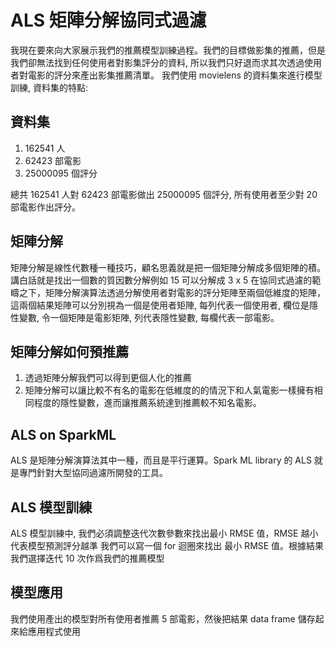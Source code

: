 # ALS 矩陣分解協同式過濾
我現在要來向大家展示我們的推薦模型訓練過程。我們的目標做影集的推薦，但是我們卻無法找到任何使用者對影集評分的資料, 所以我們只好退而求其次透過使用者對電影的評分來產出影集推薦清單。
我們使用 movielens 的資料集來進行模型訓練, 資料集的特點:

## 資料集
1. 162541 人
2. 62423 部電影
3. 25000095 個評分

總共 162541 人對 62423 部電影做出 25000095 個評分, 所有使用者至少對 20 部電影作出評分。

## 矩陣分解
矩陣分解是線性代數種一種技巧，顧名思義就是把一個矩陣分解成多個矩陣的積。講白話就是找出一個數的質因數分解例如 15 可以分解成 3 x 5
在協同式過濾的範疇之下，矩陣分解演算法透過分解使用者對電影的評分矩陣至兩個低維度的矩陣， 這兩個結果矩陣可以分別視為一個是使用者矩陣, 每列代表一個使用者, 欄位是隱性變數, 令一個矩陣是電影矩陣, 列代表隱性變數, 每欄代表一部電影。

## 矩陣分解如何預推薦

1. 透過矩陣分解我們可以得到更個人化的推薦
2. 矩陣分解可以讓比較不有名的電影在低維度的的情況下和人氣電影一樣擁有相同程度的隱性變數，進而讓推薦系統達到推薦較不知名電影。

## ALS on SparkML
ALS 是矩陣分解演算法其中一種，而且是平行運算。Spark ML library 的 ALS 就是專門針對大型協同過濾所開發的工具。

## ALS 模型訓練
ALS 模型訓練中, 我們必須調整迭代次數參數來找出最小 RMSE 值，RMSE 越小代表模型預測評分越準
我們可以寫一個 for 迴圈來找出 最小 RMSE 值。根據結果我們選擇迭代 10 次作爲我們的推薦模型



## 模型應用
我們使用產出的模型對所有使用者推薦 5 部電影，然後把結果 data frame 儲存起來給應用程式使用